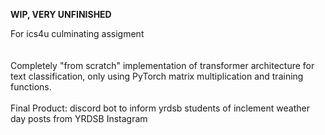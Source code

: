 **WIP, VERY UNFINISHED**

For ics4u culminating assigment
<br/>
<br/>
<br/>
Completely "from scratch" implementation of transformer architecture for text classification, only using PyTorch matrix multiplication and training functions.
<br/>
<br/>
Final Product: discord bot to inform yrdsb students of inclement weather day posts from YRDSB Instagram
